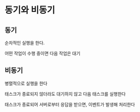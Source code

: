 # 동기와 비동기



## 동기

순차적인 실행을 한다.

어떤 작업이 수행 중이면 다음 작업은 대기

## 비동기

병렬적으로 실행을 한다

태스크가 종료되지 않더라도 대기하지 않고 다음 태스크를 실행한다

태스크가 종료되어 서버로부터 응답을 받으면, 이벤트가 발생해 처리한다

